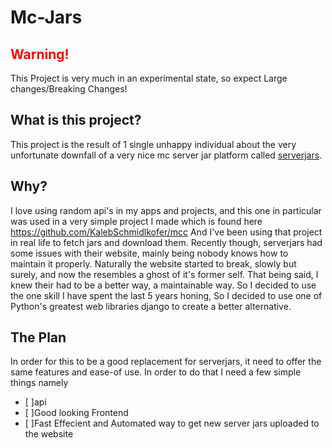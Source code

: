# Mc-Jars

## <span style="color:red">Warning!</span>

This Project is very much in an experimental state,
so expect Large changes/Breaking Changes!

## What is this project?

This project is the result of 1 single unhappy individual
about the very unfortunate downfall of a very nice mc server
jar platform called [serverjars](https://serverjars.com).

## Why?

I love using random api's in my apps and projects, and this
one in particular was used in a very simple project I made
which is found here https://github.com/KalebSchmidlkofer/mcc
And I've been using that project in real life to fetch jars
and download them. Recently though, serverjars had some issues
with their website, mainly being nobody knows how to maintain
it properly. Naturally the website started to break, slowly but
surely, and now the resembles a ghost of it's former self.
That being said, I knew their had to be a better way, a maintainable
way. So I decided to use the one skill I have spent the last 5 years
honing, So I decided to use one of Python's greatest web libraries django
to create a better alternative.

## The Plan

In order for this to be a good replacement for serverjars, it need to offer
the same features and ease-of use. In order to do that I need a few simple things
namely

- [ ]api
- [ ]Good looking Frontend
- [ ]Fast Effecient and Automated way to get new server jars uploaded to the website
